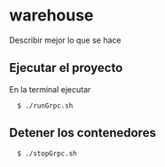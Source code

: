 # warehouse

Describir mejor lo que se hace
    
## Ejecutar el proyecto

En la terminal ejecutar

      $ ./runGrpc.sh      

## Detener los contenedores

      $ ./stopGrpc.sh


